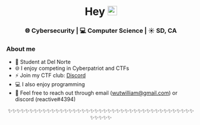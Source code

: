 <div align="center">
  <h1> Hey <img src="https://media.giphy.com/media/hvRJCLFzcasrR4ia7z/giphy.gif" width="25px"></h1>
</div>
 

<div align="center">
<h3> 🌐 Cybersecurity | 💻 Computer Science | ☀️ SD, CA </h3> 
</div>

### About me 

- 📓   Student at Del Norte
- 🌐  I enjoy competing in Cyberpatriot and CTFs
- ⚡  Join my CTF club: [Discord](https://discord.gg/sXE7yd67xK)
- 💻  I also enjoy programming
- 💭  Feel free to reach out through email (wutwilliam@gmail.com) or discord (reactive#4394)

<div align="center">

✨✨✨✨✨✨✨✨✨✨✨✨✨✨✨✨✨✨✨✨✨✨✨✨✨✨✨✨✨✨✨✨✨✨✨✨✨✨✨✨✨✨✨✨✨✨✨✨

</div>
<!--
Trinity
-->
